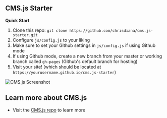 ## CMS.js Starter

**Quick Start**

1. Clone this repo: `git clone https://github.com/chrisdiana/cms.js-starter.git`
2. Configure `js/config.js` to your liking
3. Make sure to set your Github settings in `js/config.js` if using Github mode
4. If using Github mode, create a new branch from your master or working branch called `gh-pages` (Github's default branch for hosting)
5. Visit your site! (which should be located at `https://yourusername.github.io/cms.js-starter`)


![CMS.js Screenshot](https://raw.githubusercontent.com/chrisdiana/cms.js/gh-pages/img/screenshot.png)

## Learn more about CMS.js

* Visit the [CMS.js repo](https://github.com/chrisdiana/cms.js) to learn more
